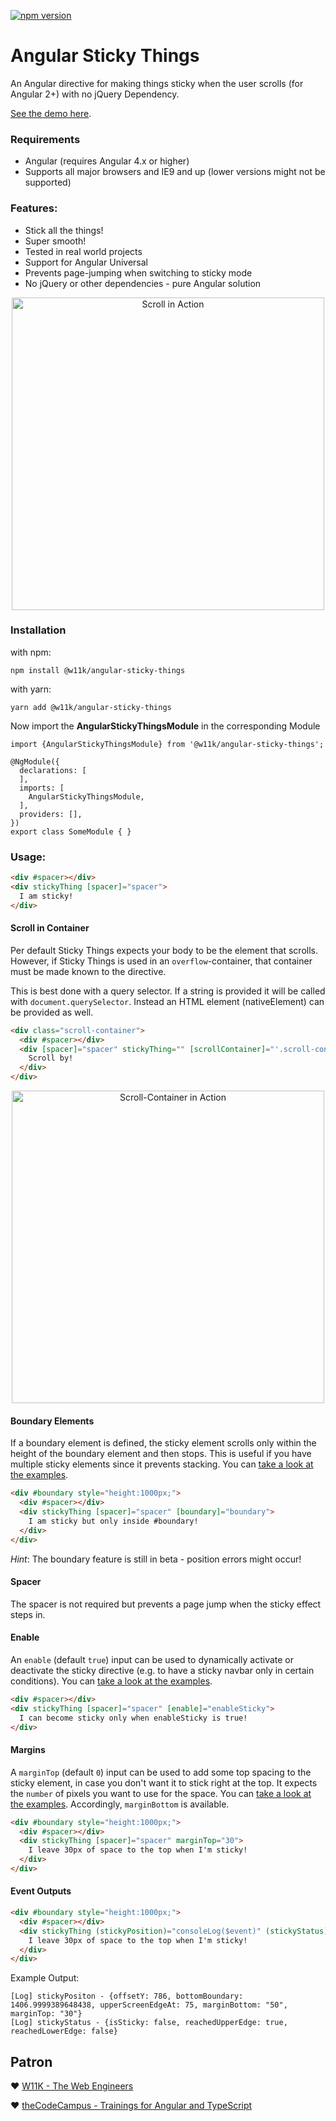 [![npm version](https://d25lcipzij17d.cloudfront.net/badge.svg?id=js&type=6&v=1.2.2&x2=0)](https://badge.fury.io/js/%40w11k%2Fangular-sticky-things)

# Angular Sticky Things

An Angular directive for making things sticky when the user scrolls (for Angular 2+) with no jQuery Dependency.

[See the demo here](https://w11k.github.io/angular-sticky-things/).


### Requirements

* Angular (requires Angular 4.x or higher)
* Supports all major browsers and IE9 and up (lower versions might not be supported)

### Features:
* Stick all the things!
* Super smooth!
* Tested in real world projects
* Support for Angular Universal
* Prevents page-jumping when switching to sticky mode
* No jQuery or other dependencies - pure Angular solution

<p align="center">
  <img src="./src/assets/screencast.apng?raw=true" alt="Scroll in Action" width="500"/>
</p>

### Installation

with npm:
```
npm install @w11k/angular-sticky-things
```

with yarn:
```
yarn add @w11k/angular-sticky-things
```


Now import the **AngularStickyThingsModule** in the corresponding Module
```
import {AngularStickyThingsModule} from '@w11k/angular-sticky-things';

@NgModule({
  declarations: [
  ],
  imports: [
    AngularStickyThingsModule,
  ],
  providers: [],
})
export class SomeModule { }
```


### Usage:
```html
<div #spacer></div>
<div stickyThing [spacer]="spacer">
  I am sticky!
</div>
```

#### Scroll in Container

Per default Sticky Things expects your body to be the element that scrolls. However, if Sticky Things is used in an `overflow`-container, that container must be made known to the directive.

This is best done with a query selector. If a string is provided it will be called with `document.querySelector`. Instead an HTML element (nativeElement) can be provided as well.

```html
<div class="scroll-container">
  <div #spacer></div>
  <div [spacer]="spacer" stickyThing="" [scrollContainer]="'.scroll-container'">
    Scroll by!
  </div>
</div>
```

<p align="center">
  <img src="./src/assets/scrollcontainer.gif?raw=true" alt="Scroll-Container in Action" width="500"/>
</p>

#### Boundary Elements

If a boundary element is defined, the sticky element scrolls only within the height of the boundary element and then stops. This is useful if you have multiple sticky elements since it prevents stacking. You can [take a look at the examples](https://w11k.github.io/angular-sticky-things/).
```html
<div #boundary style="height:1000px;">
  <div #spacer></div>
  <div stickyThing [spacer]="spacer" [boundary]="boundary">
    I am sticky but only inside #boundary!
  </div>
</div>
```

*Hint*: The boundary feature is still in beta - position errors might occur!

#### Spacer

The spacer is not required but prevents a page jump when the sticky effect steps in.

#### Enable

An `enable` (default `true`) input can be used to dynamically activate or deactivate the sticky directive (e.g. to have a sticky navbar only in certain conditions). You can [take a look at the examples](https://w11k.github.io/angular-sticky-things/).

```html
<div #spacer></div>
<div stickyThing [spacer]="spacer" [enable]="enableSticky">
  I can become sticky only when enableSticky is true!
</div>
```

#### Margins

A `marginTop` (default `0`) input can be used to add some top spacing to the sticky element, in case you don't want it to stick right at the top. It expects the `number` of pixels you want to use for the space. You can [take a look at the examples](https://w11k.github.io/angular-sticky-things/). Accordingly, `marginBottom` is available.


```html
<div #boundary style="height:1000px;">
  <div #spacer></div>
  <div stickyThing [spacer]="spacer" marginTop="30">
    I leave 30px of space to the top when I'm sticky!
  </div>
</div>
```

#### Event Outputs

```html
<div #boundary style="height:1000px;">
  <div #spacer></div>
  <div stickyThing (stickyPosition)="consoleLog($event)" (stickyStatus)="consoleLog($event)" marginTop="30" marginBottom="50">
    I leave 30px of space to the top when I'm sticky!
  </div>
</div>
```
Example Output: 
```
[Log] stickyPositon - {offsetY: 786, bottomBoundary: 1406.9999389648438, upperScreenEdgeAt: 75, marginBottom: "50", marginTop: "30"}
[Log] stickyStatus - {isSticky: false, reachedUpperEdge: true, reachedLowerEdge: false}
```
## Patron

❤️ [W11K - The Web Engineers](https://www.w11k.de/)

❤️ [theCodeCampus - Trainings for Angular and TypeScript](https://www.thecodecampus.de/)
